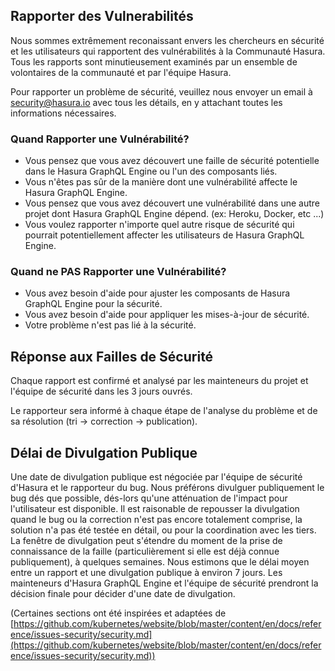 ## Rapporter des Vulnerabilités

Nous sommes extrêmement reconaissant envers les chercheurs en sécurité et les utilisateurs qui rapportent des vulnérabilités à la Communauté Hasura. Tous les rapports sont minutieusement examinés par un ensemble de volontaires de la communauté et par l'équipe Hasura.

Pour rapporter un problème de sécurité, veuillez nous envoyer un email à [security@hasura.io](mailto:security@hasura.io) avec tous les détails, en y attachant toutes les informations nécessaires.

### Quand Rapporter une Vulnérabilité?

- Vous pensez que vous avez découvert une faille de sécurité potentielle dans le Hasura GraphQL Engine ou l'un des composants liés.
- Vous n'êtes pas sûr de la manière dont une vulnérabilité affecte le Hasura GraphQL Engine.
- Vous pensez que vous avez découvert une vulnérabilité dans une autre projet dont Hasura GraphQL Engine dépend. (ex: Heroku, Docker, etc ...)
- Vous voulez rapporter n'importe quel autre risque de sécurité qui pourrait potentiellement affecter les utilisateurs de Hasura GraphQL Engine.

### Quand ne PAS Rapporter une Vulnérabilité?

- Vous avez besoin d'aide pour ajuster les composants de Hasura GraphQL Engine pour la sécurité.
- Vous avez besoin d'aide pour appliquer les mises-à-jour de sécurité.
- Votre problème n'est pas lié à la sécurité.

## Réponse aux Failles de Sécurité

Chaque rapport est confirmé et analysé par les mainteneurs du projet et l'équipe de sécurité dans les 3 jours ouvrés.

Le rapporteur sera informé à chaque étape de l'analyse du problème et de sa résolution (tri -> correction -> publication).

## Délai de Divulgation Publique

Une date de divulgation publique est négociée par l'équipe de sécurité d'Hasura et le rapporteur du bug. Nous préférons divulguer publiquement le bug dés que possible, dés-lors qu'une atténuation de l'impact pour l'utilisateur est disponible. Il est raisonable de repousser la divulgation quand le bug ou la correction n'est pas encore totalement comprise, la solution n'a pas été testée en détail, ou pour la coordination avec les tiers. La fenêtre de divulgation peut s'étendre du moment de la prise de connaissance de la faille (particulièrement si elle est déjà connue publiquement), à quelques semaines. Nous estimons que le délai moyen entre un rapport et une divulgation publique à environ 7 jours. Les mainteneurs d'Hasura GraphQL Engine et l'équipe de sécurité prendront la décision finale pour décider d'une date de divulgation.

(Certaines sections ont été inspirées et adaptées de [https://github.com/kubernetes/website/blob/master/content/en/docs/reference/issues-security/security.md](https://github.com/kubernetes/website/blob/master/content/en/docs/reference/issues-security/security.md))

